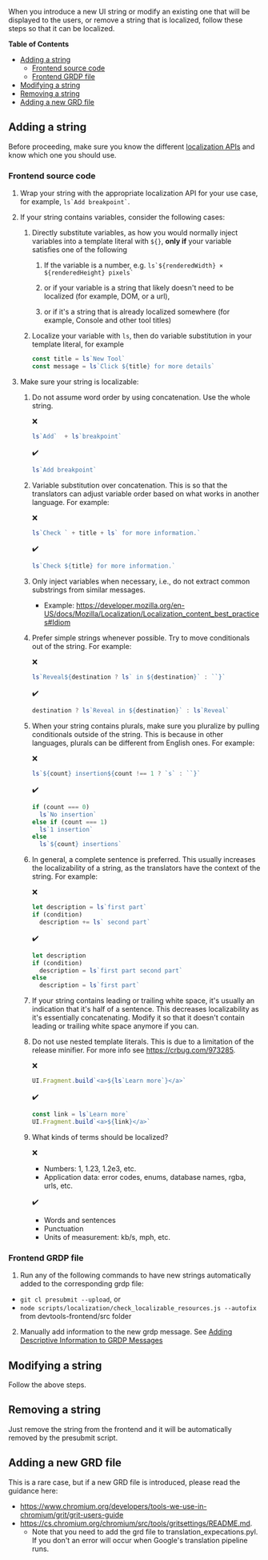 When you introduce a new UI string or modify an existing one that will be displayed to the users, or remove a string that is localized, follow these steps so that it can be localized.

**Table of Contents**
- [Adding a string](#adding-a-string)
  - [Frontend source code](#frontend-source-code)
  - [Frontend GRDP file](#frontend-grdp-file)
- [Modifying a string](#modifying-a-string)
- [Removing a string](#removing-a-string)
- [Adding a new GRD file](#adding-a-new-grd-file)

## Adding a string
Before proceeding, make sure you know the different [localization APIs](localization_apis.md) and know which one you should use.

### Frontend source code

1. Wrap your string with the appropriate localization API for your use case, for example, `` ls`Add breakpoint` ``.

2. If your string contains variables, consider the following cases:
   1. Directly substitute variables, as how you would normally inject variables into a template literal with `${}`, **only if** your variable satisfies one of the following

      1. If the variable is a number, e.g. `` ls`${renderedWidth} × ${renderedHeight} pixels` ``
      2. or if your variable is a string that likely doesn't need to be localized (for example, DOM, or a url),

      3. or if it's a string that is already localized somewhere (for example, Console and other tool titles)

   2. Localize your variable with `ls`, then do variable substitution in your template literal, for example

      ```javascript
      const title = ls`New Tool`
      const message = ls`Click ${title} for more details`
      ```

3. Make sure your string is localizable:

   1. Do not assume word order by using concatenation. Use the whole string.

      ❌
      ```javascript
      ls`Add`  + ls`breakpoint`
      ```

      ✔️
      ```javascript
      ls`Add breakpoint`
      ```
   2. Variable substitution over concatenation. This is so that the translators can adjust variable order based on what works in another language. For example:

      ❌
      ```javascript
      ls`Check ` + title + ls` for more information.`
      ```

      ✔️
      ```javascript
      ls`Check ${title} for more information.`
      ```
   3. Only inject variables when necessary, i.e., do not extract common substrings from similar messages.
      - Example: <https://developer.mozilla.org/en-US/docs/Mozilla/Localization/Localization_content_best_practices#Idiom>
   4. Prefer simple strings whenever possible. Try to move conditionals out of the string. For example:

      ❌
      ```javascript
      ls`Reveal${destination ? ls` in ${destination}` : ``}`
      ```
      ✔️
      ```javascript
      destination ? ls`Reveal in ${destination}` : ls`Reveal`
      ```
   5. When your string contains plurals, make sure you pluralize by pulling conditionals outside of the string. This is because in other languages, plurals can be different from English ones. For example:

      ❌
      ```javascript
      ls`${count} insertion${count !== 1 ? `s` : ``}`
      ```

      ✔️
      ```javascript
      if (count === 0)
        ls`No insertion`
      else if (count === 1)
        ls`1 insertion`
      else
        ls`${count} insertions`
      ```
   6. In general, a complete sentence is preferred. This usually increases the localizability of a string, as the translators have the context of the string. For example:

      ❌
      ```javascript
      let description = ls`first part`
      if (condition)
        description += ls` second part`
      ```

      ✔️
      ```javascript
      let description
      if (condition)
        description = ls`first part second part`
      else
        description = ls`first part`
      ```
   7. If your string contains leading or trailing white space, it's usually an indication that it's half of a sentence. This decreases localizability as it's essentially concatenating. Modify it so that it doesn't contain leading or trailing white space anymore if you can.
   8. Do not use nested template literals. This is due to a limitation of the release minifier. For more info see https://crbug.com/973285.

      ❌
      ```javascript
      UI.Fragment.build`<a>${ls`Learn more`}</a>`
      ```

      ✔️
      ```javascript
      const link = ls`Learn more`
      UI.Fragment.build`<a>${link}</a>`
      ```
   9. What kinds of terms should be localized?

      ❌

      - Numbers: 1, 1.23, 1.2e3, etc.
      - Application data: error codes, enums, database names, rgba, urls, etc.

      ✔️

      - Words and sentences
      - Punctuation
      - Units of measurement: kb/s, mph, etc.

### Frontend GRDP file
1. Run any of the following commands to have new strings automatically added to the corresponding grdp file:
  - `git cl presubmit --upload`, or
  - `node scripts/localization/check_localizable_resources.js --autofix` from devtools-frontend/src folder
2. Manually add information to the new grdp message. See [Adding Descriptive Information to GRDP Messages](grdp_files.md)

## Modifying a string
Follow the above steps.

## Removing a string
Just remove the string from the frontend and it will be automatically removed by the presubmit script.

## Adding a new GRD file
This is a rare case, but if a new GRD file is introduced, please read the guidance here:
* https://www.chromium.org/developers/tools-we-use-in-chromium/grit/grit-users-guide
* https://cs.chromium.org/chromium/src/tools/gritsettings/README.md.
  * Note that you need to add the grd file to translation_expecations.pyl. If you don't an error will occur when Google's translation pipeline runs.
